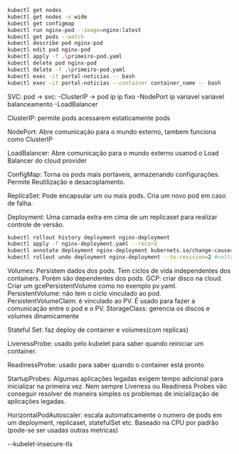 ```sh
kubectl get nodes
kubectl get nodes -o wide
kubectl get configmap
kubectl run nginx-pod --image=nginx:latest
kubectl get pods --watch
kubectl describe pod nginx-pod
kubectl edit pod nginx-pod
kubectl apply -f .\primeiro-pod.yaml
kubectl delete pod nginx-pod
kubectl delete -f .\primeiro-pod.yaml
kubectl exec -it portal-noticias -- bash
kubectl exec -it portal-noticias --container container_name -- bash
```

SVC:
pod    -> svc:          -ClusterIP  -> pod
ip        ip fixo       -NodePort      ip variavel
variavel  balanceamento -LoadBalancer

  ClusterIP: permite pods acessarem estaticamente pods

  NodePort: Abre comunicação para o mundo externo, tambem funciona como ClusterIP

  LoadBalancer: Abre comunicação para o mundo externo usanod o Load Balancer do cloud provider

ConfigMap:
Torna os pods mais portaveis, armazenando configurações. Permite Reutilização e desacoplamento.

ReplicaSet:
Pode encapsular um ou mais pods. Cria um novo pod em caso de falha.

Deployment:
Uma camada extra em cima de um replicaset para realizar controle de versão.
```sh
kubectl rollout history deployment nginx-deployment
kubectl apply -f nginx-deployment.yaml --record
kubectl annotate deployment nginx-deployment kubernets.io/change-cause="Mudança feita no deployment do nginx"
kubectl rollout undo deployment nginx-deployment --to-revision=2 #volta o deployment para a versão 2
```

Volumes:
Persistem dados dos pods. Tem ciclos de vida independentes dos containers. Porém são dependentes dos pods.
  GCP: criar disco na cloud. 
  Criar um gcePersistentVolume como no exemplo pv.yaml.
  PersistentVolume: não tem o ciclo vinculado ao pod.
  PersistentVolumeClaim: é vinculado ao PV. É usado para fazer a comunicação entre o pod e o PV.
  StorageClass: gerencia os discos e volumes dinamicamente 

Stateful Set: faz deploy de container e volumes(com replicas)

LivenessProbe: usado pelo kubelet para saber quando reiniciar um container.

ReadinessProbe: usado para saber quando o container está pronto

StartupProbes: Algumas aplicações legadas exigem tempo adicional para inicializar na primeira vez.  Nem sempre Liveness ou Readiness Probes vão conseguir resolver de maneira simples os problemas de inicialização de aplicações legadas.

HorizontalPodAutoscaler: escala automaticamente o numero de pods em um deployment, replicaset, statefulSet etc. Baseado na CPU por padrão (pode-se ser usadas outras metricas)

--kubelet-insecure-tls